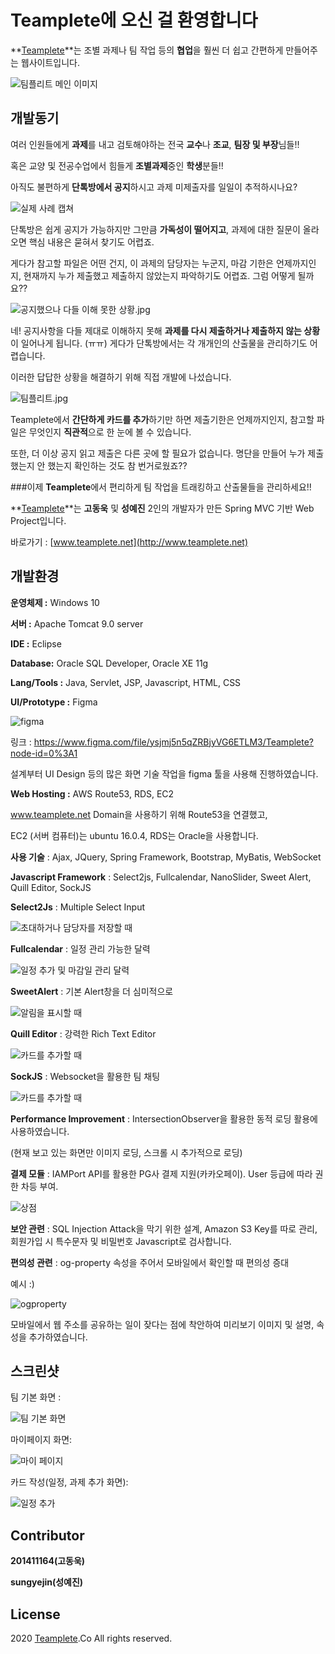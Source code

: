 # ****Teamplete에 오신 걸 환영합니다****

**[Teamplete](http://www.teamplete.net)**는 조별 과제나 팀 작업 등의 **협업**을 훨씬 더 쉽고 간편하게 만들어주는 웹사이트입니다.



 ![팀플리트 메인 이미지](./image/teamplete01.JPG)
 
## 개발동기

여러 인원들에게 **과제**를 내고 검토해야하는 전국 **교수**나 **조교**, **팀장 및 부장**님들!! 

혹은 교양 및 전공수업에서 힘들게 **조별과제**중인 **학생**분들!! 

아직도 불편하게 **단톡방에서 공지**하시고 과제 미제출자를 일일이 추적하시나요? 

![실제 사례 캡쳐](./image/kakao1.jpg)


  단톡방은 쉽게 공지가 가능하지만 그만큼 **가독성이 떨어지고**, 과제에 대한 질문이 올라오면 핵심 내용은 묻혀서 찾기도 어렵죠.

 게다가 참고할 파일은 어떤 건지,  이 과제의 담당자는 누군지, 마감 기한은 언제까지인지, 현재까지 누가 제출했고 제출하지 않았는지 파악하기도 어렵죠. 그럼 어떻게 될까요??

![공지했으나 다들 이해 못한 상황.jpg](./image/kakao2.jpg)

네! 공지사항을 다들 제대로 이해하지 못해 **과제를 다시 제출하거나 제출하지 않는 상황**이 일어나게 됩니다. (ㅠㅠ) 게다가 단톡방에서는 각 개개인의 산출물을 관리하기도 어렵습니다. 



이러한 답답한 상황을 해결하기 위해 직접 개발에 나섰습니다.



![팀플리트.jpg](./image/taskdetail.png)







Teamplete에서 **간단하게 카드를 추가**하기만 하면 제출기한은 언제까지인지, 참고할 파일은 무엇인지 **직관적**으로 한 눈에 볼 수 있습니다.


또한, 더 이상 공지 읽고 제출은 다른 곳에 할 필요가 없습니다. 명단을 만들어 누가 제출했는지 안 했는지 확인하는 것도 참 번거로웠죠??



###이제 **Teamplete**에서 편리하게 팀 작업을 트래킹하고 산출물들을 관리하세요!!


**[Teamplete](http://www.teamplete.net)**는 **고동욱** 및 **성예진** 2인의 개발자가 만든 Spring MVC 기반 Web Project입니다.


바로가기 : [www.teamplete.net](http://www.teamplete.net)




## 개발환경

**운영체제 :** Windows 10

**서버 :**  Apache Tomcat 9.0 server

**IDE :** Eclipse

**Database:** Oracle SQL Developer, Oracle XE 11g



**Lang/Tools :** Java, Servlet, JSP, Javascript, HTML, CSS



**UI/Prototype :** Figma 



![figma](./image/figma.png)


링크 : https://www.figma.com/file/ysjmj5n5qZRBjyVG6ETLM3/Teamplete?node-id=0%3A1


설계부터 UI Design 등의 많은 화면 기술 작업을 figma 툴을 사용해 진행하였습니다. 






**Web Hosting :** AWS Route53, RDS, EC2

www.teamplete.net Domain을 사용하기 위해 Route53을 연결했고,

EC2 (서버 컴퓨터)는 ubuntu 16.0.4, RDS는 Oracle을 사용합니다.




**사용 기술** :  Ajax, JQuery, Spring Framework, Bootstrap, MyBatis, WebSocket






**Javascript Framework** : Select2js, Fullcalendar, NanoSlider, Sweet Alert,  Quill Editor, SockJS


**Select2Js** : Multiple Select Input

![초대하거나 담당자를 저장할 때](./image/select2.png)









**Fullcalendar** : 일정 관리 가능한 달력


![일정 추가 및 마감일 관리 달력](./image/fullcalendar.png)










**SweetAlert** : 기본 Alert창을 더 심미적으로



![알림을 표시할 때](./image/sweetalert.png)










**Quill Editor** : 강력한 Rich Text Editor




![카드를 추가할 때](./image/quill.png)










**SockJS** : Websocket을 활용한 팀 채팅




![카드를 추가할 때](./image/login2.png)








**Performance Improvement** :  IntersectionObserver을 활용한 동적 로딩 활용에 사용하였습니다. 


(현재 보고 있는 화면만 이미지 로딩, 스크롤 시 추가적으로 로딩)


**결제 모듈** : IAMPort API를 활용한 PG사 결제 지원(카카오페이). User 등급에 따라 권한 차등 부여.



![상점](./image/store.JPG)














**보안 관련** : SQL Injection Attack을 막기 위한 설계, Amazon S3 Key를 따로 관리, 회원가입 시 특수문자 및 비밀번호 Javascript로 검사합니다.



**편의성 관련** : og-property 속성을 주어서 모바일에서 확인할 때 편의성 증대

예시 :)


![ogproperty](./image/ogproperty.png)


모바일에서 웹 주소를 공유하는 일이 잦다는 점에 착안하여 미리보기 이미지 및 설명, 속성을 추가하였습니다.






## 스크린샷



팀 기본 화면 :


![팀 기본 화면](./image/teamdetail.png)

마이페이지 화면:

![마이 페이지](./image/mypage.png)

카드 작성(일정, 과제 추가 화면):

![일정 추가](./image/write_form.JPG)




## Contributor



**201411164(고동욱)**

 

**sungyejin(성예진)**

 



## License

2020 [Teamplete](http://www.teamplete.net).Co All rights reserved. 


